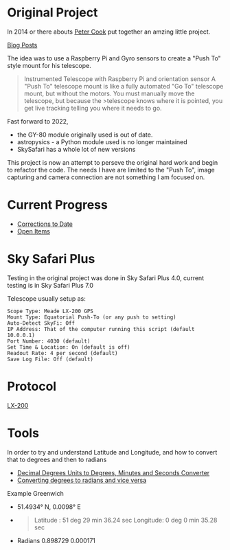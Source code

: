 # Original Project

In 2014 or there abouts [Peter Cook](https://github.com/peterjc) put together an amzing little project.

[Blog Posts](http://astrobeano.blogspot.com/2014/01/instrumented-telescope-with-raspberry.html)

The idea was to use a Raspberry Pi and Gyro sensors to create a "Push To" style mount for his telescope.

>Instrumented Telescope with Raspberry Pi and orientation sensor
>A "Push To" telescope mount is like a fully automated "Go To" telescope mount, but without the motors. You must manually move the telescope, but because the >telescope knows where it is pointed, you get live tracking telling you where it needs to go.

Fast forward to 2022, 
- the GY-80 module originally used is out of date.
- astropysics - a Python module used is no longer maintained
- SkySafari has a whole lot of new versions

This project is now an attempt to perseve the original hard work and begin to refactor the code. The needs I have are limited to the "Push To", image capturing and camera connection are not something I am focused on.

# Current Progress

- [Corrections to Date](corrections.md)
- [Open Items](todo.md)

# Sky Safari Plus

Testing in the original project was done in Sky Safari Plus 4.0, current testing is in Sky Safari Plus 7.0
 
Telescope usually setup as:

```
Scope Type: Meade LX-200 GPS
Mount Type: Equatorial Push-To (or any push to setting)
Auto-Detect SkyFi: Off
IP Address: That of the computer running this script (default 10.0.0.1)
Port Number: 4030 (default)
Set Time & Location: On (default is off)
Readout Rate: 4 per second (default)
Save Log File: Off (default)
```

# Protocol

[LX-200](https://www.meade.com/support/LX200CommandSet.pdf)

# Tools 

In order to try and understand Latitude and Longitude, and how to convert that to degrees and then to radians

- [Decimal Degrees Units to Degrees, Minutes and Seconds Converter](https://www.engineeringtoolbox.com/latitude-longitude-d_1371.html)
- [Converting degrees to radians and vice versa](https://planetcalc.com/71/)

Example Greenwich
- 51.4934° N, 0.0098° E
- > Latitude : 51 deg 29 min 36.24 sec
  > Longitude: 0 deg 0 min 35.28 sec
- Radians 0.898729 0.000171
